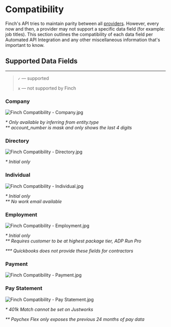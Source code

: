 # Compatibility

Finch's API tries to maintain parity between all [providers](./Providers.md). However, every now and then, a provider may not support a specific data field (for example: job titles). This section outlines the compatibility of each data field per Automated API Integration and any other miscellaneous information that's important to know.

## Supported Data Fields

---

<!-- theme: info -->

> `✓` — supported
>
> `x` — not supported by Finch

### Company
![Finch Compatibility - Company.jpg](https://stoplight.io/api/v1/projects/cHJqOjEzNjY0/images/rGKp0LCE23w)


<p><i>* Only available by inferring from entity.type</i><br>
<i>** account_number is mask and only shows the last 4 digits</i></p>

### Directory
![Finch Compatibility - Directory.jpg](https://stoplight.io/api/v1/projects/cHJqOjEzNjY0/images/RNlbkHk6kPU)


<p><i>* Initial only</i></p>

### Individual
![Finch Compatibility - Individual.jpg](https://stoplight.io/api/v1/projects/cHJqOjEzNjY0/images/qRUMf3tA2SU)


<p><i>* Initial only</i><br>
<i>** No work email available</i></p>

### Employment
![Finch Compatibility - Employment.jpg](https://stoplight.io/api/v1/projects/cHJqOjEzNjY0/images/ba0dmondIsE)


<p><i>* Initial only</i><br>
<i>** Requires customer to be at highest package tier, ADP Run Pro</i></p>
<i>*** Quickbooks does not provide these fields for contractors</i></p>

### Payment
![Finch Compatibility - Payment.jpg](https://stoplight.io/api/v1/projects/cHJqOjEzNjY0/images/eUIR1IR9U5k)


### Pay Statement
![Finch Compatibility - Pay Statement.jpg](https://stoplight.io/api/v1/projects/cHJqOjEzNjY0/images/jSQ6no1e22M)


<p><i>* 401k Match cannot be set on Justworks</i></p>
<p><i>** Paychex Flex only exposes the previous 24 months of pay data</i></p>
